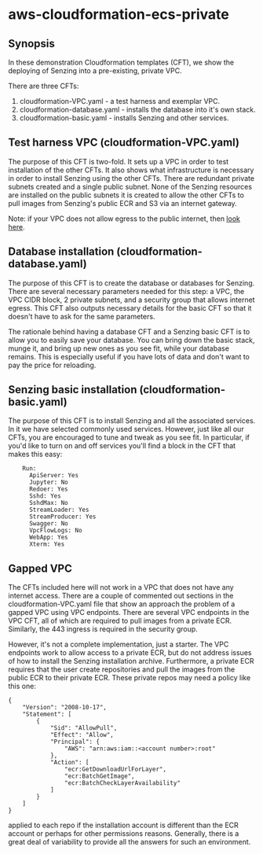 # aws-cloudformation-ecs-private

## Synopsis

In these demonstration Cloudformation templates (CFT),
we show the deploying of Senzing into a pre-existing, private VPC.

There are three CFTs:

1. cloudformation-VPC.yaml - a test harness and exemplar VPC.
2. cloudformation-database.yaml - installs the database into it's own stack.
3. cloudformation-basic.yaml - installs Senzing and other services.

## Test harness VPC (cloudformation-VPC.yaml)

The purpose of this CFT is two-fold.  It sets up a VPC in order to test installation
of the other CFTs.  It also shows what infrastructure is necessary in order to
install Senzing using the other CFTs.  There are redundant private subnets created and
a single public subnet.  None of the Senzing resources are installed on the public
subnets it is created to allow the other CFTs to pull images from Senzing's public
ECR and S3 via an internet gateway.

Note:  if your VPC does not allow egress to the public internet, then [look here](#gapped-vpc).

## Database installation (cloudformation-database.yaml)

The purpose of this CFT is to create the database or databases for Senzing.  There
are several necessary parameters needed for this step:  a VPC, the VPC CIDR block,
2 private subnets, and a security group that allows internet egress.  This CFT
also outputs necessary details for the basic CFT so that it doesn't have to ask
for the same parameters.

The rationale behind having a database CFT and a Senzing basic CFT
is to allow you to easily save your database.  You can bring down the basic
stack, munge it, and bring up new ones as you see fit, while your database
remains.  This is especially useful if you have lots of data and don't want
to pay the price for reloading.

## Senzing basic installation (cloudformation-basic.yaml)

The purpose of this CFT is to install Senzing and all the associated services.
In it we have selected commonly used services.  However, just like all our CFTs,
you are encouraged to tune and tweak as you see fit.  In particular, if you'd like
to turn on and off services you'll find a block in the CFT that makes this easy:

```
    Run:
      ApiServer: Yes
      Jupyter: No
      Redoer: Yes
      Sshd: Yes
      SshdMax: No
      StreamLoader: Yes
      StreamProducer: Yes
      Swagger: No
      VpcFlowLogs: No
      WebApp: Yes
      Xterm: Yes
```

## Gapped VPC

The CFTs included here will not work in a VPC that does not have any internet access.
There are a couple of commented out sections in the cloudformation-VPC.yaml
file that show an approach the problem of a gapped VPC using VPC endpoints.
There are several VPC endpoints in the VPC CFT, all of which are required to pull
images from a private ECR.  Similarly, the 443 ingress is required in the security
group.

However, it's not a complete implementation, just a starter.  The VPC endpoints work
to allow access to a private ECR, but do not address issues of how to install the
Senzing installation archive.  Furthermore, a private ECR requires that the user
create repositories and pull the images from the public ECR to their private ECR.
These private repos may need a policy like this one:

```
{
    "Version": "2008-10-17",
    "Statement": [
        {
            "Sid": "AllowPull",
            "Effect": "Allow",
            "Principal": {
                "AWS": "arn:aws:iam::<account number>:root"
            },
            "Action": [
                "ecr:GetDownloadUrlForLayer",
                "ecr:BatchGetImage",
                "ecr:BatchCheckLayerAvailability"
            ]
        }
    ]
}
```

applied to each repo if the installation account is different than the ECR account
or perhaps for other permissions reasons.  Generally, there is a great deal of
variability to provide all the answers for such an environment.


